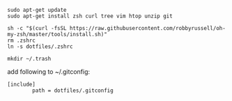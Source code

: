 ```
sudo apt-get update
sudo apt-get install zsh curl tree vim htop unzip git
```

```
sh -c "$(curl -fsSL https://raw.githubusercontent.com/robbyrussell/oh-my-zsh/master/tools/install.sh)"
rm .zshrc
ln -s dotfiles/.zshrc
```

```
mkdir ~/.trash
```

add following to ~/.gitconfig:

```
[include]
        path = dotfiles/.gitconfig
```

